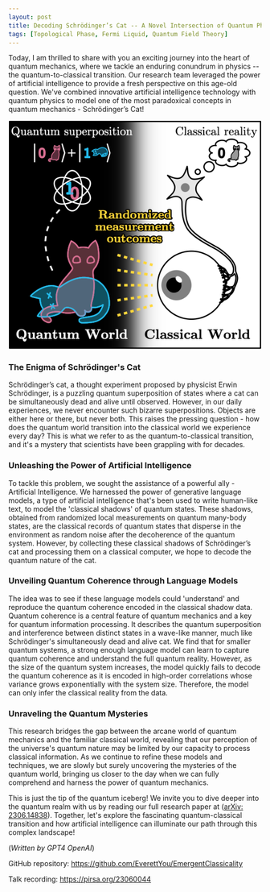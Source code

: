```yaml
---
layout: post
title: Decoding Schrödinger’s Cat -- A Novel Intersection of Quantum Physics and Artificial Intelligence
tags: [Topological Phase, Fermi Liquid, Quantum Field Theory]
---
```


Today, I am thrilled to share with you an exciting journey into the heart of quantum mechanics, where we tackle an enduring conundrum in physics -- the quantum-to-classical transition. Our research team leveraged the power of artificial intelligence to provide a fresh perspective on this age-old question. We've combined innovative artificial intelligence technology with quantum physics to model one of the most paradoxical concepts in quantum mechanics - Schrödinger’s Cat!

![Observing Schrödinger's cat by artifitial intelligence.](/assets/img/figures/schrodinger_cat.png)

### The Enigma of Schrödinger's Cat

Schrödinger’s cat, a thought experiment proposed by physicist Erwin Schrödinger, is a puzzling quantum superposition of states where a cat can be simultaneously dead and alive until observed. However, in our daily experiences, we never encounter such bizarre superpositions. Objects are either here or there, but never both. This raises the pressing question - how does the quantum world transition into the classical world we experience every day? This is what we refer to as the quantum-to-classical transition, and it's a mystery that scientists have been grappling with for decades.

### Unleashing the Power of Artificial Intelligence

To tackle this problem, we sought the assistance of a powerful ally - Artificial Intelligence. We harnessed the power of generative language models, a type of artificial intelligence that's been used to write human-like text, to model the 'classical shadows' of quantum states. These shadows, obtained from randomized local measurements on quantum many-body states, are the classical records of quantum states that disperse in the environment as random noise after the decoherence of the quantum system. However, by collecting these classical shadows of Schrödinger’s cat and processing them on a classical computer, we hope to decode the quantum nature of the cat.

### Unveiling Quantum Coherence through Language Models

The idea was to see if these language models could 'understand' and reproduce the quantum coherence encoded in the classical shadow data. Quantum coherence is a central feature of quantum mechanics and a key for quantum information processing. It describes the quantum superposition and interference between distinct states in a wave-like manner, much like Schrödinger's simultaneously dead and alive cat. We find that for smaller quantum systems, a strong enough language model can learn to capture quantum coherence and understand the full quantum reality. However, as the size of the quantum system increases, the model quickly fails to decode the quantum coherence as it is encoded in high-order correlations whose variance grows exponentially with the system size. Therefore, the model can only infer the classical reality from the data.

### Unraveling the Quantum Mysteries

This research bridges the gap between the arcane world of quantum mechanics and the familiar classical world, revealing that our perception of the universe's quantum nature may be limited by our capacity to process classical information. As we continue to refine these models and techniques, we are slowly but surely uncovering the mysteries of the quantum world, bringing us closer to the day when we can fully comprehend and harness the power of quantum mechanics.

This is just the tip of the quantum iceberg! We invite you to dive deeper into the quantum realm with us by reading our full research paper at ([arXiv: 2306.14838](https://arxiv.org/abs/2306.14838)). Together, let's explore the fascinating quantum-classical transition and how artificial intelligence can illuminate our path through this complex landscape!

(*Written by GPT4 OpenAI*)

GitHub repository: https://github.com/EverettYou/EmergentClassicality

Talk recording: https://pirsa.org/23060044

